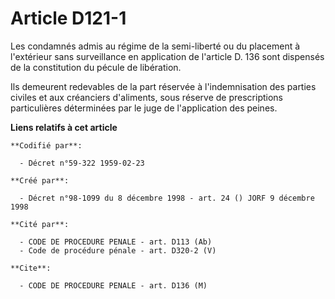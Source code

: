 # Article D121-1

Les condamnés admis au régime de la semi-liberté ou du placement à l'extérieur sans surveillance en application de l'article
D. 136 sont dispensés de la constitution du pécule de libération.

Ils demeurent redevables de la part réservée à l'indemnisation des parties civiles et aux créanciers d'aliments, sous réserve
de prescriptions particulières déterminées par le juge de l'application des peines.

**Liens relatifs à cet article**

	**Codifié par**:

	  - Décret n°59-322 1959-02-23

	**Créé par**:

	  - Décret n°98-1099 du 8 décembre 1998 - art. 24 () JORF 9 décembre 1998

	**Cité par**:

	  - CODE DE PROCEDURE PENALE - art. D113 (Ab)
	  - Code de procédure pénale - art. D320-2 (V)

	**Cite**:

	  - CODE DE PROCEDURE PENALE - art. D136 (M)
